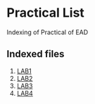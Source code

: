 # Practical List
Indexing of Practical of EAD
## Indexed files
1. [LAB1](https://github.com/abiiralbhattarai/EAD/tree/main/Practical/Lab1)
2. [LAB2](https://github.com/abiiralbhattarai/EAD/tree/main/Practical/Lab2)
3. [LAB3](https://github.com/abiiralbhattarai/EAD/tree/main/Practical/Lab3)
4. [LAB4](https://github.com/abiiralbhattarai/EAD/tree/main/Practical/Lab4)